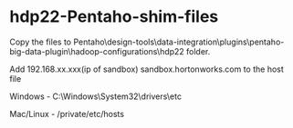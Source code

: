 # hdp22-Pentaho-shim-files

Copy the files to Pentaho\design-tools\data-integration\plugins\pentaho-big-data-plugin\hadoop-configurations\hdp22 folder.


Add 192.168.xx.xxx(ip of sandbox) sandbox.hortonworks.com to the host file

Windows - C:\Windows\System32\drivers\etc

Mac/Linux - /private/etc/hosts
